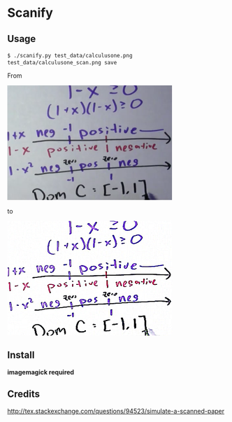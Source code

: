 Scanify
=========================================

Usage
---------------------------------------

    $ ./scanify.py test_data/calculusone.png
    test_data/calculusone_scan.png save
    
From

![](test_data/calculusone.png)

to 

![](test_data/calculusone_scan.png)

Install
---------------------------------------

**imagemagick required**

Credits
---------------------------------------
http://tex.stackexchange.com/questions/94523/simulate-a-scanned-paper
